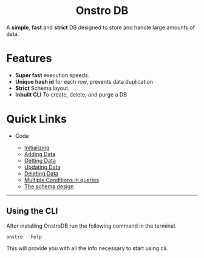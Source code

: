 <h1 align="center"> Onstro DB </h1>

A **simple**, **fast** and **strict** DB designed to store and handle large amounts of data.

# Features

- **Super fast** execution speeds.
- **Unique hash id** for each row, prevents data duplication
- **Strict** Schema layout.
- **Inbuilt CLI** To create, delete, and purge a DB

# Quick Links

- Code

  - [Initializing](./code/initialize)
  - [Adding Data](./code/add)
  - [Getting Data](./code/get)
  - [Updating Data](./code/update)
  - [Deleting Data](./code/delete)
  - [Multiple Conditions in queries](./code/chain)
  - [The schema design](./code/schema)

---

## Using the CLI

After installing OnstroDB run the following command in the terminal.

```commandline
onstro --help
```

This will provide you with all the info necessary to start using cli.

